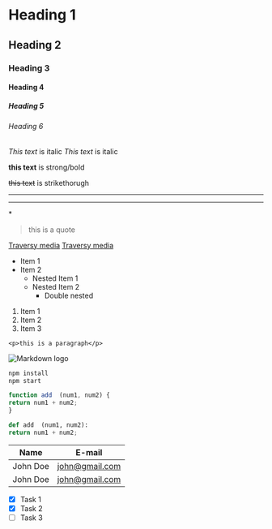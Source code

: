 # Heading 1
## Heading 2
### Heading 3
#### Heading 4
##### Heading 5
###### Heading 6
<!-- Italics   -->
*This text* is italic
_This text_ is italic
<!-- Strong -->
**this text** is strong/bold
<!-- Strikethrough= przeciecie-->
~~this text~~ is strikethorugh
<!-- Horziozntal Rule -->
___
---
<!-- asterisk * -->
\*
<!-- Blockquote -->
>this is a quote
 <!--Link  -->
 [Traversy media](http:/www.traversymedia.com)
  [Traversy media](http:/www.traversymedia.com "Twoj stary" )
  <!--  List -->
  * Item 1
  * Item 2
    * Nested Item 1
    * Nested Item 2
        * Double nested
1. Item 1
1. Item 2
1. Item 3
<!-- In line block code -->
`<p>this is a paragraph</p>`
<!-- Images -->
![Markdown logo](https://markdown-here.com/img/icon256.png)

<!-- code blocks -->
``` bash
npm install
npm start
```

```javascript
function add  (num1, num2) {
return num1 + num2;
}
```

```python
def add  (num1, num2):
return num1 + num2;

```
|Name    | E-mail       |
|--------|--------------|
|John Doe|john@gmail.com|
|John Doe|john@gmail.com|
<!-- Task lists -->
* [x] Task 1 
* [x] Task 2
* [ ] Task 3